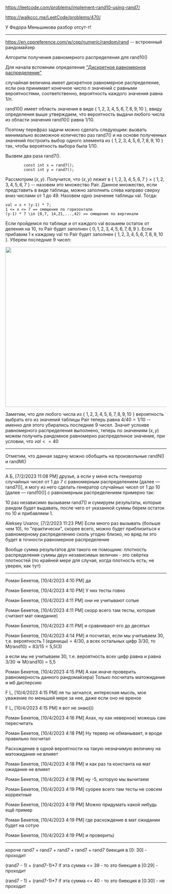 https://leetcode.com/problems/implement-rand10-using-rand7/

https://walkccc.me/LeetCode/problems/470/

У Федора Меньшикова разбор отсут-т!

___________

https://en.cppreference.com/w/cpp/numeric/random/rand -- встроенный рандомайзер

Алгоритм получения равномерного распределения для rand10()

Для начала вспомним определение ["Дискретное равномерное распределение"](https://ru.wikipedia.org/wiki/%D0%94%D0%B8%D1%81%D0%BA%D1%80%D0%B5%D1%82%D0%BD%D0%BE%D0%B5_%D1%80%D0%B0%D0%B2%D0%BD%D0%BE%D0%BC%D0%B5%D1%80%D0%BD%D0%BE%D0%B5_%D1%80%D0%B0%D1%81%D0%BF%D1%80%D0%B5%D0%B4%D0%B5%D0%BB%D0%B5%D0%BD%D0%B8%D0%B5)

случайная величина имеет дискретное равномерное распределение, если она принимает конечное число $n$ 
значений с равными вероятностями, соответственно, вероятность каждого значения равна ${\displaystyle 1/n.}$

rand10() имеет область значения в виде { $1,2,3,4,5,6,7,8,9,10$ }, ввиду определения выше утверждаем, что вероятность выдачи любого числа из области значения 
rand10() равна ${\displaystyle 1/10.}$

Поэтому перефраз задачи можно сделать следующим: вызвать минимально возможное количество раз rand7() и на основе полученных значений построить выбор одного элемента 
из { $1,2,3,4,5,6,7,8,9,10$ } так, чтобы вероятность выбора была ${\displaystyle 1/10.}$

Вызвем два раза rand7(). 

```objectives
        const int x = rand7();
        const int y = rand7();
```

Рассмотрим $(x,y)$. Получится, что $(x,y)$ лежит в { $1,2,3,4,5,6,7$ } $\times$ { $1,2,3,4,5,6,7$ } -- назовем это множество Pair. 
Данное множество, если представить в виде таблицы, можно заполнить слева направо сверху вниз числами от 1 до 49. Назовем одно значение таблицы val. Тогда:

```objectives
val = x + (y-1) * 7;
1 <= x <= 7 == смещение по горизонтали  
(y-1) * 7 \in {0,7, 14,21,...,42) == смещение по вертикали
```

Если пройдемся по таблице и от каждого val возьмем остаток от деления на 10, то Pair будет заполнен { $0,1,2,3,4,5,6,7,8,9$ }. Если прибавим 1 к каждому val 
то Pair будет заполнен { $1,2,3,4,5,6,7,8,9,10$ }. Уберем последние 9 чисел:

<img src="https://github.com/SkosMartren/useful-materials/blob/main/470_1.png" width="800" height="500"/>

Заметим, что для любого числа из { $1,2,3,4,5,6,7,8,9,10$ } вероятность выбрать его из значений таблицы Pair теперь равна ${\displaystyle 4/40 = 1/10}$ 
-- именно для этого убирались последние 9 чисел. Значит услоиве равномерного распределения выполнено, теперь по значениям $(x,y)$ можем получить рандомное
равномерно распределнное значение, при условии, что $val <= 40$

___________________

Отметим, что данная задачу можно обобщить на произвольные randN() и randM()

___________________

А Б, [7/2/2023 11:08 PM]
друзья, а если у меня есть генератор случайных чисел от 1 до 7 с равномерным распределением [далее — rand7()], я могу из него сделать генератор случайных чисел от 1 до 10 [далее — rand10()] с равномерным распределением примерно так: 

10 раз независимо вызываем rand7() и сумируем результаты, которые рандом будет выдавать, после чего от указанной суммы берем остаток по 10 и прибавляем 1.

Aleksey Uvarov, [7/2/2023 11:23 PM]
Если много раз вызывать (больше чем 10), то "практически", скорее всего, можно будет приблизиться к равномерному распределению сколь угодно близко, но вряд ли это будет в точности равномерное распределение

Вообще сумма результатов для такого не помощник: плотность распределения суммы двух независимых величин - это свёртка плотностей (по крайней мере для случая, когда плотность есть; не уверен, как тут)

___________________

Роман Бекетов, [10/4/2023 4:10 PM]
да

Роман Бекетов, [10/4/2023 4:10 PM]
У них тесты говно

Роман Бекетов, [10/4/2023 4:11 PM]
они не учитывают сотые

Роман Бекетов, [10/4/2023 4:11 PM]
скорр всего там тесты, которые считают мат ожидание)

Роман Бекетов, [10/4/2023 4:11 PM]
и сравнивают его до десятых

Роман Бекетов, [10/4/2023 4:14 PM]
я посчитал, если мы учитываем 30, т,е. вероятность 1 (единицы) = 4/30, а всех остальных цифр 3/30, то M(rand10) = 83/15 = 5,5(3)

а если мы не учитываем 30, т.е. вероятность всех цифр равна и равна 3/30 => M(rand10) = 5,5

Роман Бекетов, [10/4/2023 4:15 PM]
А как иначе проверить равномерность данного рандомайзера) Только посчитать матожидание и мб дисперсию

F L, [10/4/2023 4:15 PM]
ля ты загнался, интересная мысль, мое уважение по меньшей мере за нее, даже если оно не вреное

F L, [10/4/2023 4:15 PM]
я вот не знаю)))

Роман Бекетов, [10/4/2023 4:16 PM]
Ахах, ну как неверное) можешь сам пересчитать

Роман Бекетов, [10/4/2023 4:18 PM]
Ну тервер не обманывает, я вроде правильно посчитал

Расхождение в одной вероятности на такую незначимую величину на матожидание не влияет

Роман Бекетов, [10/4/2023 4:18 PM]
и как раз та константа на мат ожидание не влияет

Роман Бекетов, [10/4/2023 4:18 PM]
ну -5, которую мы вычитаем

Роман Бекетов, [10/4/2023 4:19 PM]
суорее всего там тесты не совсем корректные

Роман Бекетов, [10/4/2023 4:19 PM]
Можно придумать какой нибудь ещё пример

Роман Бекетов, [10/4/2023 4:19 PM]
где расхождение в мат ожидании будет на сотую

Роман Бекетов, [10/4/2023 4:19 PM]
и проверить)

______

короче rand7 + rand7 + rand7 + rand7 + rand7 биекция  в [0: 30] - проходит

(rand7 - 1) + (rand7-1)*7     if  эта сумма <= 39  - то это биекция в [0:29] - проходит

(rand7 - 1) + (rand7-1)*7     if  эта сумма <= 40  - то это биекция в [0:30] - не проходит
